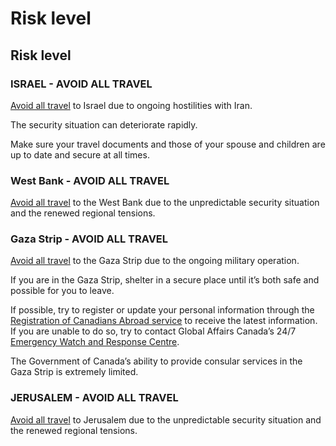 # Risk level

## Risk level

### ISRAEL - AVOID ALL TRAVEL

[Avoid all travel](#levels "Risk Levels") to Israel due to ongoing hostilities with Iran.

The security situation can deteriorate rapidly.

Make sure your travel documents and those of your spouse and children are up to date and secure at all times.

### West Bank - AVOID ALL TRAVEL

[Avoid all travel](#levels "Risk Levels") to the West Bank due to the unpredictable security situation and the renewed regional tensions.

### Gaza Strip - AVOID ALL TRAVEL

[Avoid all travel](#levels "Risk Levels") to the Gaza Strip due to the ongoing military operation.

If you are in the Gaza Strip, shelter in a secure place until it’s both safe and possible for you to leave.

If possible, try to register or update your personal information through the [Registration of Canadians Abroad service](https://travel.gc.ca/travelling/registration) to receive the latest information. If you are unable to do so, try to contact Global Affairs Canada’s 24/7 [Emergency Watch and Response Centre](https://travel.gc.ca/assistance/emergency-assistance?_ga=2.93069341.168187391.1696947682-2043183889.1686925125).

The Government of Canada’s ability to provide consular services in the Gaza Strip is extremely limited.

### JERUSALEM - AVOID ALL TRAVEL

[Avoid all travel](#levels "Risk Levels") to Jerusalem due to the unpredictable security situation and the renewed regional tensions.